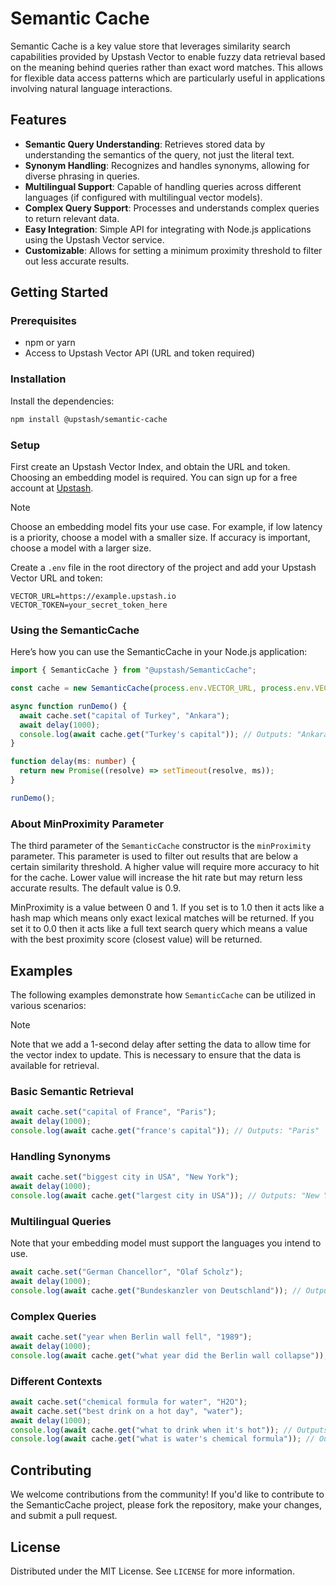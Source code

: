 # Semantic Cache

Semantic Cache is a key value store that leverages similarity search capabilities provided by Upstash Vector to enable fuzzy data retrieval based on the meaning behind queries rather than exact word matches. This allows for flexible data access patterns which are particularly useful in applications involving natural language interactions.

## Features

- **Semantic Query Understanding**: Retrieves stored data by understanding the semantics of the query, not just the literal text.
- **Synonym Handling**: Recognizes and handles synonyms, allowing for diverse phrasing in queries.
- **Multilingual Support**: Capable of handling queries across different languages (if configured with multilingual vector models).
- **Complex Query Support**: Processes and understands complex queries to return relevant data.
- **Easy Integration**: Simple API for integrating with Node.js applications using the Upstash Vector service.
- **Customizable**: Allows for setting a minimum proximity threshold to filter out less accurate results.

## Getting Started

### Prerequisites

- npm or yarn
- Access to Upstash Vector API (URL and token required)

### Installation

Install the dependencies:

```bash
npm install @upstash/semantic-cache
```

### Setup

First create an Upstash Vector Index, and obtain the URL and token. Choosing an embedding model is required. You can sign up for a free account at [Upstash](https://console.upstash.com/).

> [!NOTE]  
> Choose an embedding model fits your use case. For example, if low latency is a priority, choose a model with a smaller size. If accuracy is important, choose a model with a larger size.

Create a `.env` file in the root directory of the project and add your Upstash Vector URL and token:

```plaintext
VECTOR_URL=https://example.upstash.io
VECTOR_TOKEN=your_secret_token_here
```

### Using the SemanticCache

Here’s how you can use the SemanticCache in your Node.js application:

```typescript
import { SemanticCache } from "@upstash/SemanticCache";

const cache = new SemanticCache(process.env.VECTOR_URL, process.env.VECTOR_TOKEN, 0.9);

async function runDemo() {
  await cache.set("capital of Turkey", "Ankara");
  await delay(1000);
  console.log(await cache.get("Turkey's capital")); // Outputs: "Ankara"
}

function delay(ms: number) {
  return new Promise((resolve) => setTimeout(resolve, ms));
}

runDemo();
```

### About MinProximity Parameter

The third parameter of the `SemanticCache` constructor is the `minProximity` parameter. This parameter is used to filter out results that are below a certain similarity threshold. A higher value will require more accuracy to hit for the cache. Lower value will increase the hit rate but may return less accurate results. The default value is 0.9.

MinProximity is a value between 0 and 1. If you set is to 1.0 then it acts like a hash map which means only exact lexical matches will be returned. If you set it to 0.0 then it acts like a full text search query which means a value with the best proximity score (closest value) will be returned.

## Examples

The following examples demonstrate how `SemanticCache` can be utilized in various scenarios:

> [!NOTE]  
> Note that we add a 1-second delay after setting the data to allow time for the vector index to update. This is necessary to ensure that the data is available for retrieval.

### Basic Semantic Retrieval

```typescript
await cache.set("capital of France", "Paris");
await delay(1000);
console.log(await cache.get("france's capital")); // Outputs: "Paris"
```

### Handling Synonyms

```typescript
await cache.set("biggest city in USA", "New York");
await delay(1000);
console.log(await cache.get("largest city in USA")); // Outputs: "New York"
```

### Multilingual Queries

Note that your embedding model must support the languages you intend to use.

```typescript
await cache.set("German Chancellor", "Olaf Scholz");
await delay(1000);
console.log(await cache.get("Bundeskanzler von Deutschland")); // Outputs: "Olaf Scholz"
```

### Complex Queries

```typescript
await cache.set("year when Berlin wall fell", "1989");
await delay(1000);
console.log(await cache.get("what year did the Berlin wall collapse")); // Outputs: "1989"
```

### Different Contexts

```typescript
await cache.set("chemical formula for water", "H2O");
await cache.set("best drink on a hot day", "water");
await delay(1000);
console.log(await cache.get("what to drink when it's hot")); // Outputs: "water"
console.log(await cache.get("what is water's chemical formula")); // Outputs: "H2O"
```

## Contributing

We welcome contributions from the community! If you'd like to contribute to the SemanticCache project, please fork the repository, make your changes, and submit a pull request.

## License

Distributed under the MIT License. See `LICENSE` for more information.
